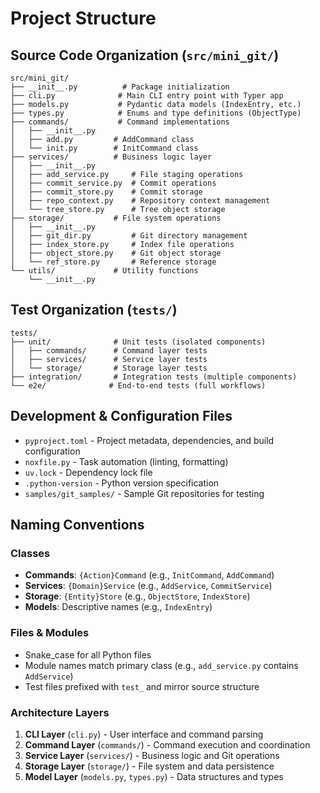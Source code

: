 # Project Structure

## Source Code Organization (`src/mini_git/`)

```
src/mini_git/
├── __init__.py          # Package initialization
├── cli.py              # Main CLI entry point with Typer app
├── models.py           # Pydantic data models (IndexEntry, etc.)
├── types.py            # Enums and type definitions (ObjectType)
├── commands/           # Command implementations
│   ├── __init__.py
│   ├── add.py         # AddCommand class
│   └── init.py        # InitCommand class
├── services/          # Business logic layer
│   ├── __init__.py
│   ├── add_service.py     # File staging operations
│   ├── commit_service.py  # Commit operations
│   ├── commit_store.py    # Commit storage
│   ├── repo_context.py    # Repository context management
│   └── tree_store.py      # Tree object storage
├── storage/           # File system operations
│   ├── __init__.py
│   ├── git_dir.py         # Git directory management
│   ├── index_store.py     # Index file operations
│   ├── object_store.py    # Git object storage
│   └── ref_store.py       # Reference storage
└── utils/             # Utility functions
    └── __init__.py
```

## Test Organization (`tests/`)

```
tests/
├── unit/              # Unit tests (isolated components)
│   ├── commands/      # Command layer tests
│   ├── services/      # Service layer tests
│   └── storage/       # Storage layer tests
├── integration/       # Integration tests (multiple components)
└── e2e/              # End-to-end tests (full workflows)
```

## Development & Configuration Files

- `pyproject.toml` - Project metadata, dependencies, and build configuration
- `noxfile.py` - Task automation (linting, formatting)
- `uv.lock` - Dependency lock file
- `.python-version` - Python version specification
- `samples/git_samples/` - Sample Git repositories for testing

## Naming Conventions

### Classes
- **Commands**: `{Action}Command` (e.g., `InitCommand`, `AddCommand`)
- **Services**: `{Domain}Service` (e.g., `AddService`, `CommitService`)
- **Storage**: `{Entity}Store` (e.g., `ObjectStore`, `IndexStore`)
- **Models**: Descriptive names (e.g., `IndexEntry`)

### Files & Modules
- Snake_case for all Python files
- Module names match primary class (e.g., `add_service.py` contains `AddService`)
- Test files prefixed with `test_` and mirror source structure

### Architecture Layers
1. **CLI Layer** (`cli.py`) - User interface and command parsing
2. **Command Layer** (`commands/`) - Command execution and coordination
3. **Service Layer** (`services/`) - Business logic and Git operations
4. **Storage Layer** (`storage/`) - File system and data persistence
5. **Model Layer** (`models.py`, `types.py`) - Data structures and types